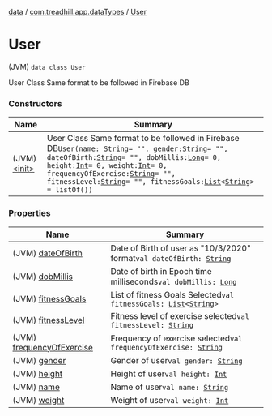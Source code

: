 [data](../../index.md) / [com.treadhill.app.dataTypes](../index.md) / [User](./index.md)

# User

(JVM) `data class User`

User Class Same format to be followed in Firebase DB

### Constructors

| Name | Summary |
|---|---|
| (JVM) [&lt;init&gt;](-init-.md) | User Class Same format to be followed in Firebase DB`User(name: `[`String`](https://kotlinlang.org/api/latest/jvm/stdlib/kotlin/-string/index.html)` = "", gender: `[`String`](https://kotlinlang.org/api/latest/jvm/stdlib/kotlin/-string/index.html)` = "", dateOfBirth: `[`String`](https://kotlinlang.org/api/latest/jvm/stdlib/kotlin/-string/index.html)` = "", dobMillis: `[`Long`](https://kotlinlang.org/api/latest/jvm/stdlib/kotlin/-long/index.html)` = 0, height: `[`Int`](https://kotlinlang.org/api/latest/jvm/stdlib/kotlin/-int/index.html)` = 0, weight: `[`Int`](https://kotlinlang.org/api/latest/jvm/stdlib/kotlin/-int/index.html)` = 0, frequencyOfExercise: `[`String`](https://kotlinlang.org/api/latest/jvm/stdlib/kotlin/-string/index.html)` = "", fitnessLevel: `[`String`](https://kotlinlang.org/api/latest/jvm/stdlib/kotlin/-string/index.html)` = "", fitnessGoals: `[`List`](https://kotlinlang.org/api/latest/jvm/stdlib/kotlin.collections/-list/index.html)`<`[`String`](https://kotlinlang.org/api/latest/jvm/stdlib/kotlin/-string/index.html)`> = listOf())` |

### Properties

| Name | Summary |
|---|---|
| (JVM) [dateOfBirth](date-of-birth.md) | Date of Birth of user as "10/3/2020" format`val dateOfBirth: `[`String`](https://kotlinlang.org/api/latest/jvm/stdlib/kotlin/-string/index.html) |
| (JVM) [dobMillis](dob-millis.md) | Date of birth in Epoch time milliseconds`val dobMillis: `[`Long`](https://kotlinlang.org/api/latest/jvm/stdlib/kotlin/-long/index.html) |
| (JVM) [fitnessGoals](fitness-goals.md) | List of fitness Goals Selected`val fitnessGoals: `[`List`](https://kotlinlang.org/api/latest/jvm/stdlib/kotlin.collections/-list/index.html)`<`[`String`](https://kotlinlang.org/api/latest/jvm/stdlib/kotlin/-string/index.html)`>` |
| (JVM) [fitnessLevel](fitness-level.md) | Fitness level of exercise selected`val fitnessLevel: `[`String`](https://kotlinlang.org/api/latest/jvm/stdlib/kotlin/-string/index.html) |
| (JVM) [frequencyOfExercise](frequency-of-exercise.md) | Frequency of exercise selected`val frequencyOfExercise: `[`String`](https://kotlinlang.org/api/latest/jvm/stdlib/kotlin/-string/index.html) |
| (JVM) [gender](gender.md) | Gender of user`val gender: `[`String`](https://kotlinlang.org/api/latest/jvm/stdlib/kotlin/-string/index.html) |
| (JVM) [height](height.md) | Height of user`val height: `[`Int`](https://kotlinlang.org/api/latest/jvm/stdlib/kotlin/-int/index.html) |
| (JVM) [name](name.md) | Name of user`val name: `[`String`](https://kotlinlang.org/api/latest/jvm/stdlib/kotlin/-string/index.html) |
| (JVM) [weight](weight.md) | Weight of user`val weight: `[`Int`](https://kotlinlang.org/api/latest/jvm/stdlib/kotlin/-int/index.html) |

